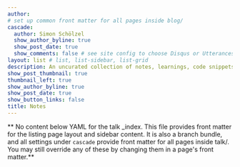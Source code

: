 ```yaml
---
author: 
# set up common front matter for all pages inside blog/
cascade:
  author: Simon Schölzel
  show_author_byline: true
  show_post_date: true
  show_comments: false # see site config to choose Disqus or Utterances
layout: list # list, list-sidebar, list-grid
description: An uncurated collection of notes, learnings, code snippets, and commands that I rarely use and that frequently escape my mind.
show_post_thumbnail: true
thumbnail_left: true
show_author_byline: true
show_post_date: true
show_button_links: false
title: Notes
---
```


** No content below YAML for the talk _index. This file provides front matter for the listing page layout and sidebar content. It is also a branch bundle, and all settings under `cascade` provide front matter for all pages inside talk/. You may still override any of these by changing them in a page's front matter.**
